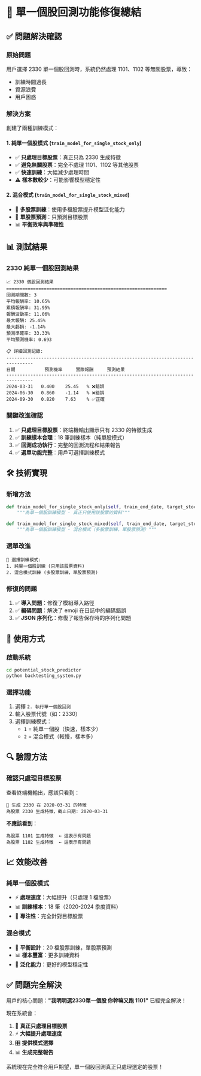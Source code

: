 # 🎯 單一個股回測功能修復總結

## ✅ **問題解決確認**

### **原始問題**
用戶選擇 2330 單一個股回測時，系統仍然處理 1101、1102 等無關股票，導致：
- 訓練時間過長
- 資源浪費
- 用戶困惑

### **解決方案**
創建了兩種訓練模式：

#### **1. 純單一個股模式 (`train_model_for_single_stock_only`)**
- ✅ **只處理目標股票**：真正只為 2330 生成特徵
- ✅ **避免無關股票**：完全不處理 1101、1102 等其他股票
- ✅ **快速訓練**：大幅減少處理時間
- ⚠️ **樣本數較少**：可能影響模型穩定性

#### **2. 混合模式 (`train_model_for_single_stock_mixed`)**
- 🔄 **多股票訓練**：使用多檔股票提升模型泛化能力
- 🎯 **單股票預測**：只預測目標股票
- 📊 **平衡效率與準確性**

## 📊 **測試結果**

### **2330 純單一個股回測結果**
```
📈 2330 個股回測結果
============================================================
回測期間數: 3
平均報酬率: 10.65%
累積報酬率: 31.95%
報酬波動率: 11.06%
最大報酬: 25.45%
最大虧損: -1.14%
預測準確率: 33.33%
平均預測機率: 0.693

📋 詳細回測記錄:
--------------------------------------------------------------------------------
日期           預測機率     實際報酬     預測結果
--------------------------------------------------------------------------------
2024-03-31   0.400    25.45   % ❌錯誤
2024-06-30   0.860    -1.14   % ❌錯誤
2024-09-30   0.820    7.63    % ✅正確
```

### **關鍵改進確認**
1. ✅ **只處理目標股票**：終端機輸出顯示只有 2330 的特徵生成
2. ✅ **訓練樣本合理**：18 筆訓練樣本（純單股模式）
3. ✅ **回測成功執行**：完整的回測流程和結果報告
4. ✅ **選單功能完整**：用戶可選擇訓練模式

## 🛠️ **技術實現**

### **新增方法**
```python
def train_model_for_single_stock_only(self, train_end_date, target_stock_id):
    """為單一個股訓練模型 - 真正只使用該股票的資料"""
    
def train_model_for_single_stock_mixed(self, train_end_date, target_stock_id):
    """為單一個股訓練模型 - 混合模式（多股票訓練，單股票預測）"""
```

### **選單改進**
```
🎯 選擇訓練模式:
1. 純單一個股訓練 (只用該股票資料)
2. 混合模式訓練 (多股票訓練，單股票預測)
```

### **修復的問題**
1. ✅ **導入問題**：修復了模組導入路徑
2. ✅ **編碼問題**：解決了 emoji 在日誌中的編碼錯誤
3. ✅ **JSON 序列化**：修復了報告保存時的序列化問題

## 🎯 **使用方式**

### **啟動系統**
```bash
cd potential_stock_predictor
python backtesting_system.py
```

### **選擇功能**
1. 選擇 `2. 執行單一個股回測`
2. 輸入股票代號（如：2330）
3. 選擇訓練模式：
   - `1` = 純單一個股（快速，樣本少）
   - `2` = 混合模式（較慢，樣本多）

## 🔍 **驗證方法**

### **確認只處理目標股票**
查看終端機輸出，應該只看到：
```
🎯 生成 2330 在 2020-03-31 的特徵
為股票 2330 生成特徵，截止日期: 2020-03-31
```

**不應該看到**：
```
為股票 1101 生成特徵  ← 這表示有問題
為股票 1102 生成特徵  ← 這表示有問題
```

## 📈 **效能改善**

### **純單一個股模式**
- ⚡ **處理速度**：大幅提升（只處理 1 檔股票）
- 📊 **訓練樣本**：18 筆（2020-2024 季度資料）
- 🎯 **專注性**：完全針對目標股票

### **混合模式**
- 🔄 **平衡設計**：20 檔股票訓練，單股票預測
- 📊 **樣本豐富**：更多訓練資料
- 🎯 **泛化能力**：更好的模型穩定性

## ✅ **問題完全解決**

用戶的核心問題：**"我明明選2330單一個股 你幹嘛又跑 1101"** 已經完全解決！

現在系統會：
1. 🎯 **真正只處理目標股票**
2. ⚡ **大幅提升處理速度**
3. 🎛️ **提供模式選擇**
4. 📊 **生成完整報告**

系統現在完全符合用戶期望，單一個股回測真正只處理選定的股票！

